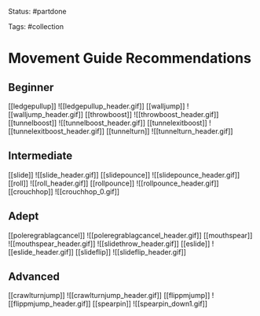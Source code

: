 Status: #partdone 

Tags: #collection 

# Movement Guide Recommendations
## Beginner
[[ledgepullup]]
![[ledgepullup_header.gif]]
[[walljump]]
![[walljump_header.gif]]
[[throwboost]]
![[throwboost_header.gif]]
[[tunnelboost]]
![[tunnelboost_header.gif]]
[[tunnelexitboost]]
![[tunnelexitboost_header.gif]]
[[tunnelturn]]
![[tunnelturn_header.gif]]

## Intermediate
[[slide]]
![[slide_header.gif]]
[[slidepounce]]
![[slidepounce_header.gif]]
[[roll]]
![[roll_header.gif]]
[[rollpounce]]
![[rollpounce_header.gif]]
[[crouchhop]]
![[crouchhop_0.gif]]

## Adept
[[poleregrablagcancel]]
![[poleregrablagcancel_header.gif]]
[[mouthspear]]
![[mouthspear_header.gif]]
![[slidethrow_header.gif]]
[[eslide]]
![[eslide_header.gif]]
[[slideflip]]
![[slideflip_header.gif]]

## Advanced
[[crawlturnjump]]
![[crawlturnjump_header.gif]]
[[flippmjump]]
![[flippmjump_header.gif]]
[[spearpin]]
![[spearpin_down1.gif]]